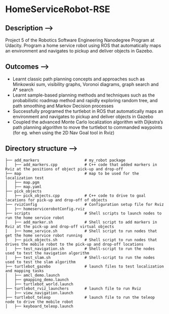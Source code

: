 # HomeServiceRobot-RSE

## Description -->
Project 5 of the Robotics Software Engineering Nanodegree Program at Udacity. Program a home service robot using ROS that automatically maps an environment and navigates to pickup and deliver objects in Gazebo. 

## Outcomes -->

- Learnt classic path planning concepts and approaches such as Minkowski sum, visibility graphs, Voronoi diagrams, graph search and A* search
- Learnt sample-based planning methods and techniques such as the probabilistic roadmap method and rapidly exploring random tree, and path smoothing and Markov Decision processes 
- Successfully programed the turtlebot in ROS that automatically maps an environment and navigates to pickup and deliver objects in Gazebo 
- Coupled the advanced Monte Carlo localization algorithm with Dijkstra’s path planning algorithm to move the turtlebot to commanded waypoints (for eg. when using the 2D Nav Goal tool in Rviz)

## Directory structure -->

    ├── add_markers                    # my_robot package                   
    │   ├── add_markers.cpp            # C++ code that added markers in Rviz at the positions of object pick-up and drop-off
    ├── map                            # map to be used for the localization test 
    │   ├── map.pgm                     
    │   ├── map.yaml
    ├── pick_objects                   
    │   ├── pick_objects.cpp           # C++ code to drive to goal locations for pick-up and drop-off of objects
    ├── rvizConfig                     # Configuration setup file for Rviz
    │   ├── homeservicerobotConfig.rviz 
    ├── scripts                        # Shell scripts to launch nodes to run the home service robot
    │   ├── add_marker.sh              # Shell script to add markers in Rviz at the pick-up and drop-off virtual objects
    │   ├── home_service.sh            # Shell script to run nodes that get the home service robot running
    │   ├── pick_objects.sh            # Shell script to run nodes that drives the mobile robot to the pick-up and drop-off locations
    │   ├── test_navigation.sh         # Shell-script to run the nodes used to test the navigation algorithm 
    │   ├── test_slam.sh               # Shell-script to run the nodes used to test the slam algorithm
    ├── turtlebot_gazebo               # launch files to test localization and mapping tasks
    │   ├── amcl_demo.launch                   
    │   ├── gmapping_demo.launch       
    │   ├── turtlebot_world.launch
    ├── turtlebot_rviz_launchers       # launch file to run Rviz
    │   ├── view_navigation.launch     
    ├── turtlebot_teleop               # launch file to run the teleop node to drive the mobile robot
    │   ├── keyboard_teleop.launch     
    
    
